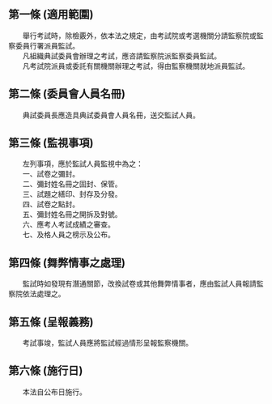 第一條 (適用範圍)
-----------------
　　舉行考試時，除檢覈外，依本法之規定，由考試院或考選機關分請監察院或監察委員行署派員監試。  
　　凡組織典試委員會辦理之考試，應咨請監察院派監察委員監試。  
　　凡考試院派員或委託有關機關辦理之考試，得由監察機關就地派員監試。  


第二條 (委員會人員名冊)
-----------------------
　　典試委員長應造具典試委員會人員名冊，送交監試人員。  


第三條 (監視事項)
-----------------
　　左列事項，應於監試人員監視中為之：  
　　一、試卷之彌封。  
　　二、彌封姓名冊之固封、保管。  
　　三、試題之繕印、封存及分發。  
　　四、試卷之點封。  
　　五、彌封姓名冊之開拆及對號。  
　　六、應考人考試成績之審查。  
　　七、及格人員之榜示及公布。  


第四條 (舞弊情事之處理)
-----------------------
　　監試時如發現有潛通關節，改換試卷或其他舞弊情事者，應由監試人員報請監察院依法處理之。  


第五條 (呈報義務)
-----------------
　　考試事竣，監試人員應將監試經過情形呈報監察機關。  


第六條 (施行日)
---------------
　　本法自公布日施行。